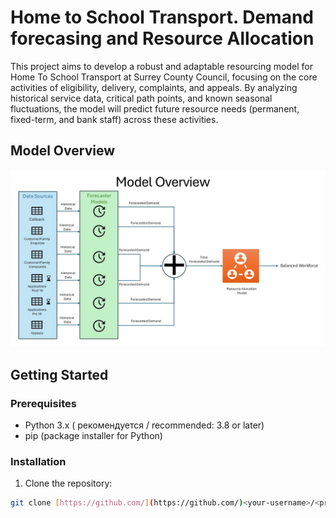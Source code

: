 # Home to School Transport. Demand forecasing and Resource Allocation

This project aims to develop a robust and adaptable resourcing model for Home To School Transport at Surrey County Council, focusing on the core activities of eligibility, delivery, complaints, and appeals. By analyzing historical service data, critical path points, and known seasonal fluctuations, the model will predict future resource needs (permanent, fixed-term, and bank staff) across these activities.

## Model Overview
![Model Overview](assets/Model_Overview.jpg)
## Getting Started

### Prerequisites

* Python 3.x ( рекомендуется / recommended: 3.8 or later)
* pip (package installer for Python)

### Installation

1. Clone the repository:

```bash
git clone [https://github.com/](https://github.com/)<your-username>/<project-name>.git
